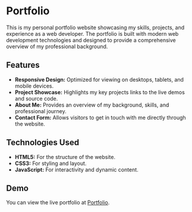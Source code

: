 # Portfolio

This is my personal portfolio website showcasing my skills, projects, and experience as a web developer. The portfolio is built with modern web development technologies and designed to provide a comprehensive overview of my professional background.

## Features

- **Responsive Design:** Optimized for viewing on desktops, tablets, and mobile devices.
- **Project Showcase:** Highlights my key projects links to the live demos and source code.
- **About Me:** Provides an overview of my background, skills, and professional journey.
- **Contact Form:** Allows visitors to get in touch with me directly through the website.

 ## Technologies Used

- **HTML5:** For the structure of the website.
- **CSS3:** For styling and layout.
- **JavaScript:** For interactivity and dynamic content.

## Demo

You can view the live portfolio at [Portfolio](https://tprasant007.github.io/Portfolio/).
